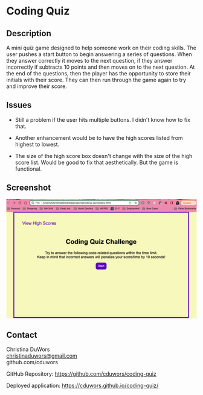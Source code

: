 # Coding Quiz

## Description

A mini quiz game designed to help someone work on their coding skills. The user pushes a start button to begin answering a series of questions. When they answer correctly it moves to the next question, if they answer incorrectly if subtracts 10 points and then moves on to the next question. At the end of the questions, then the player has the opportunity to store their initials with their score. They can then run through the game again to try and improve their score.

## Issues

- Still a problem if the user hits multiple buttons. I didn't know how to fix that.

- Another enhancement would be to have the high scores listed from highest to lowest.

- The size of the high score box doesn't change with the size of the high score list. Would be good to fix that aesthetically. But the game is functional.

## Screenshot

<img src= "./Coding Challenge.png"/>

## Contact

Christina DuWors<br/>
christinaduwors@gmail.com<br/>
github.com/cduwors

GitHub Repository: https://github.com/cduwors/coding-quiz

Deployed application: https://cduwors.github.io/coding-quiz/
